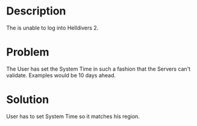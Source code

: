 # Description
The is unable to log into Helldivers 2.
# Problem
The User has set the System Time in such a fashion that the Servers can't validate. Examples would be 10 days ahead.
# Solution
User has to set System Time so it matches his region.
